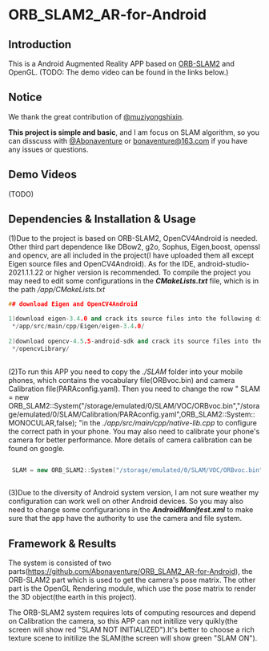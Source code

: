 # ORB_SLAM2_AR-for-Android
## Introduction
This is a Android Augmented Reality APP based on [ORB-SLAM2](https://github.com/UZ-SLAMLab/ORB_SLAM2) and OpenGL. (TODO: The demo video can be found in the links below.)

## Notice
We thank the great contribution of [@muziyongshixin](https://github.com/muziyongshixin/ORB-SLAM2-based-AR-on-Android). 

**This project is simple and basic**, and I am focus on SLAM algorithm, so you can disscuss with [@Abonaventure](https://github.com/Abonaventure/ORB_SLAM2_AR-for-Android) or bonaventure@163.com if you have any issues or questions. 

## Demo Videos 

(TODO)


## Dependencies & Installation & Usage 
(1)Due to the project is based on ORB-SLAM2, OpenCV4Android is needed. Other third part dependence like DBow2, g2o, Sophus, Eigen,boost, openssl and opencv, are all included in the project(I have uploaded them all except Eigen source files and OpenCV4Android). As for the IDE, android-studio-2021.1.1.22 or higher version is recommended.
To compile the project you may need to edit some configurations in the ***CMakeLists.txt*** file, which is in the path */app/CMakeLists.txt* 
```cpp
## download Eigen and OpenCV4Android

1)download eigen-3.4.0 and crack its source files into the following directory
 */app/src/main/cpp/Eigen/eigen-3.4.0/
 
2)download opencv-4.5.5-android-sdk and crack its source files into the following directory
 */opencvLibrary/
        
```
(2)To run this APP you need to copy the *./SLAM* folder into your mobile phones, which contains the vocabulary file(ORBvoc.bin) and camera Calibration file(PARAconfig.yaml). Then you need to change the row " SLAM = new ORB_SLAM2::System("/storage/emulated/0/SLAM/VOC/ORBvoc.bin","/storage/emulated/0/SLAM/Calibration/PARAconfig.yaml",ORB_SLAM2::System::MONOCULAR,false);
        "in the *./app/src/main/cpp/native-lib.cpp* to configure the correct path in your phone. You may also need to calibrate your phone's camera for better performance. More details of camera calibration can be found on google.

```cpp

 SLAM = new ORB_SLAM2::System("/storage/emulated/0/SLAM/VOC/ORBvoc.bin","/storage/emulated/0/SLAM/Calibration/PARAconfig.yaml",ORB_SLAM2::System::MONOCULAR,false);
        
```
(3)Due to the diversity of Android system version, I am not sure weather my configuration can work well on other Android devices. So you may also need to change some configurarions in the ***AndroidManifest.xml*** to make sure that the app have the authority to use the camera and file system.

## Framework & Results
The system is consisted of two parts(https://github.com/Abonaventure/ORB_SLAM2_AR-for-Android), the ORB-SLAM2 part which is used to get the camera's pose matrix. The other part is the OpenGL Rendering module, which use the pose matrix to render the 3D object(the earth in this project).


The ORB-SLAM2 system requires lots of computing resources and depend on Calibration the camera, so this APP can not initilize very quikly(the screen will show red "SLAM NOT INITIALIZED").It's better to choose a rich texture scene to initilize the SLAM(the screen will show green "SLAM ON"). 
